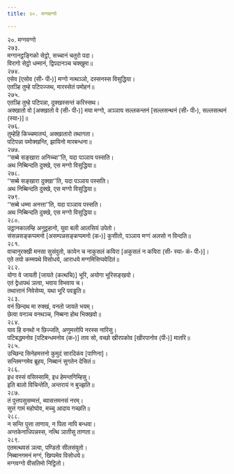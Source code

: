 ```yaml
---
title: २०. मग्गवग्गो

---
```

२०. मग्गवग्गो  
२७३.  
मग्गानट्ठङ्गिको सेट्ठो, सच्चानं चतुरो पदा।  
विरागो सेट्ठो धम्मानं, द्विपदानञ्च चक्खुमा॥  
२७४.  
एसेव [एसोव (सी॰ पी॰)] मग्गो नत्थञ्ञो, दस्सनस्स विसुद्धिया।  
एतञ्हि तुम्हे पटिपज्जथ, मारस्सेतं पमोहनं॥  
२७५.  
एतञ्हि तुम्हे पटिपन्ना, दुक्खस्सन्तं करिस्सथ।  
अक्खातो वो [अक्खातो वे (सी॰ पी॰)] मया मग्गो, अञ्ञाय सल्लकन्तनं [सल्लसन्थनं (सी॰ पी॰), सल्लसत्थनं (स्या॰)]॥  
२७६.  
तुम्हेहि किच्चमातप्पं, अक्खातारो तथागता।  
पटिपन्ना पमोक्खन्ति, झायिनो मारबन्धना॥  
२७७.  
‘‘सब्बे सङ्खारा अनिच्चा’’ति, यदा पञ्ञाय पस्सति।  
अथ निब्बिन्दति दुक्खे, एस मग्गो विसुद्धिया॥  
२७८.  
‘‘सब्बे सङ्खारा दुक्खा’’ति, यदा पञ्ञाय पस्सति।  
अथ निब्बिन्दति दुक्खे, एस मग्गो विसुद्धिया॥  
२७९.  
‘‘सब्बे धम्मा अनत्ता’’ति, यदा पञ्ञाय पस्सति।  
अथ निब्बिन्दति दुक्खे, एस मग्गो विसुद्धिया॥  
२८०.  
उट्ठानकालम्हि अनुट्ठहानो, युवा बली आलसियं उपेतो।  
संसन्नसङ्कप्पमनो [असम्पन्नसङ्कप्पमनो (क॰)] कुसीतो, पञ्ञाय मग्गं अलसो न विन्दति॥  
२८१.  
वाचानुरक्खी मनसा सुसंवुतो, कायेन च नाकुसलं कयिरा [अकुसलं न कयिरा (सी॰ स्या॰ कं॰ पी॰)]।  
एते तयो कम्मपथे विसोधये, आराधये मग्गमिसिप्पवेदितं॥  
२८२.  
योगा वे जायती [जायते (कत्थचि)] भूरि, अयोगा भूरिसङ्खयो।  
एतं द्वेधापथं ञत्वा, भवाय विभवाय च।  
तथात्तानं निवेसेय्य, यथा भूरि पवड्ढति॥  
२८३.  
वनं छिन्दथ मा रुक्खं, वनतो जायते भयम्।  
छेत्वा वनञ्च वनथञ्च, निब्बना होथ भिक्खवो॥  
२८४.  
याव हि वनथो न छिज्जति, अणुमत्तोपि नरस्स नारिसु।  
पटिबद्धमनोव [पटिबन्धमनोव (क॰)] ताव सो, वच्छो खीरपकोव [खीरपानोव (पी॰)] मातरि॥  
२८५.  
उच्छिन्द सिनेहमत्तनो कुमुदं सारदिकंव [पाणिना]।  
सन्तिमग्गमेव ब्रूहय, निब्बानं सुगतेन देसितं॥  
२८६.  
इध वस्सं वसिस्सामि, इध हेमन्तगिम्हिसु।  
इति बालो विचिन्तेति, अन्तरायं न बुज्झति॥  
२८७.  
तं पुत्तपसुसम्मत्तं, ब्यासत्तमनसं नरम्।  
सुत्तं गामं महोघोव, मच्चु आदाय गच्छति॥  
२८८.  
न सन्ति पुत्ता ताणाय, न पिता नापि बन्धवा।  
अन्तकेनाधिपन्नस्स, नत्थि ञातीसु ताणता॥  
२८९.  
एतमत्थवसं ञत्वा, पण्डितो सीलसंवुतो।  
निब्बानगमनं मग्गं, खिप्पमेव विसोधये॥  
मग्गवग्गो वीसतिमो निट्ठितो।  